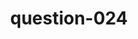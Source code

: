 ---
layout: question
title: question-024
number: 24
question: Name a plant people might grow themselves.
answer1: Tomatoes | 33
answer2: Flowers/Roses | 31
answer3: Apples | 14
answer4: Zucchini | 7
answer5: Plums | 4
answer6: Grass/Pot | 3
answer7:
answer8:
answer9:
answer10:
---